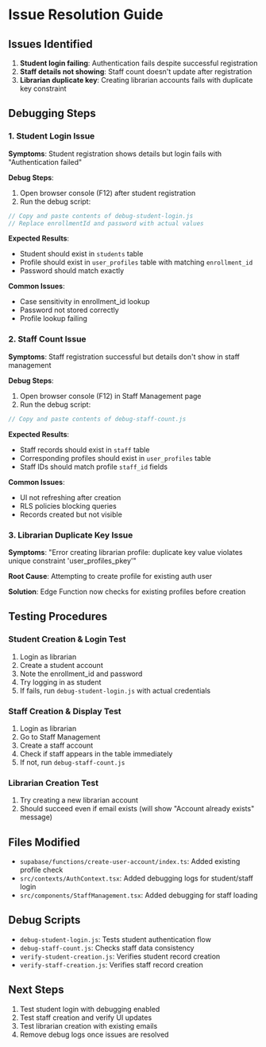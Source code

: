 # Issue Resolution Guide

## Issues Identified
1. **Student login failing**: Authentication fails despite successful registration
2. **Staff details not showing**: Staff count doesn't update after registration
3. **Librarian duplicate key**: Creating librarian accounts fails with duplicate key constraint

## Debugging Steps

### 1. Student Login Issue

**Symptoms**: Student registration shows details but login fails with "Authentication failed"

**Debug Steps**:
1. Open browser console (F12) after student registration
2. Run the debug script:
```javascript
// Copy and paste contents of debug-student-login.js
// Replace enrollmentId and password with actual values
```

**Expected Results**:
- Student should exist in `students` table
- Profile should exist in `user_profiles` table with matching `enrollment_id`
- Password should match exactly

**Common Issues**:
- Case sensitivity in enrollment_id lookup
- Password not stored correctly
- Profile lookup failing

### 2. Staff Count Issue

**Symptoms**: Staff registration successful but details don't show in staff management

**Debug Steps**:
1. Open browser console (F12) in Staff Management page
2. Run the debug script:
```javascript
// Copy and paste contents of debug-staff-count.js
```

**Expected Results**:
- Staff records should exist in `staff` table
- Corresponding profiles should exist in `user_profiles` table
- Staff IDs should match profile `staff_id` fields

**Common Issues**:
- UI not refreshing after creation
- RLS policies blocking queries
- Records created but not visible

### 3. Librarian Duplicate Key Issue

**Symptoms**: "Error creating librarian profile: duplicate key value violates unique constraint 'user_profiles_pkey'"

**Root Cause**: Attempting to create profile for existing auth user

**Solution**: Edge Function now checks for existing profiles before creation

## Testing Procedures

### Student Creation & Login Test
1. Login as librarian
2. Create a student account
3. Note the enrollment_id and password
4. Try logging in as student
5. If fails, run `debug-student-login.js` with actual credentials

### Staff Creation & Display Test
1. Login as librarian
2. Go to Staff Management
3. Create a staff account
4. Check if staff appears in the table immediately
5. If not, run `debug-staff-count.js`

### Librarian Creation Test
1. Try creating a new librarian account
2. Should succeed even if email exists (will show "Account already exists" message)

## Files Modified
- `supabase/functions/create-user-account/index.ts`: Added existing profile check
- `src/contexts/AuthContext.tsx`: Added debugging logs for student/staff login
- `src/components/StaffManagement.tsx`: Added debugging for staff loading

## Debug Scripts
- `debug-student-login.js`: Tests student authentication flow
- `debug-staff-count.js`: Checks staff data consistency
- `verify-student-creation.js`: Verifies student record creation
- `verify-staff-creation.js`: Verifies staff record creation

## Next Steps
1. Test student login with debugging enabled
2. Test staff creation and verify UI updates
3. Test librarian creation with existing emails
4. Remove debug logs once issues are resolved